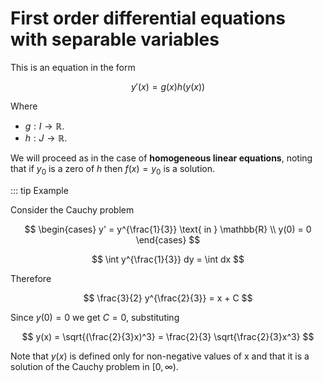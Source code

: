 # First order differential equations with separable variables

This is an equation in the form

$$
y'(x) = g(x)h(y(x))
$$

Where

- $g : I \to \mathbb{R}$.
- $h : J \to \mathbb{R}$.

We will proceed as in the case of **homogeneous linear equations**, noting that if $y_0$ is a zero of $h$ then $f(x) = y_0$ is a solution.

::: tip Example

Consider the Cauchy problem

$$
\begin{cases}
y' = y^{\frac{1}{3}} \text{ in } \mathbb{R} \\
y(0) = 0
\end{cases}
$$

$$
\int y^{\frac{1}{3}} dy = \int dx
$$

Therefore

$$
\frac{3}{2} y^{\frac{2}{3}} = x + C
$$

Since $y(0) = 0$ we get $C = 0$, substituting

$$
y(x) = \sqrt{(\frac{2}{3}x)^3} = \frac{2}{3} \sqrt{\frac{2}{3}x^3}
$$

Note that $y(x)$ is defined only for non-negative values of x and that it is a solution of the Cauchy problem in $[0, \infty)$.